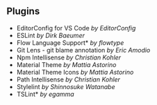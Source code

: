 ## Plugins

- EditorConfig for VS Code *by EditorConfig*
- ESLint *by Dirk Baeumer*
- Flow Language Support* *by flowtype*
- Git Lens - git blame annotation *by Eric Amodio*
- Npm Intellisense *by Christian Kohler*
- Material Theme *by Mattia Astorino*
- Material Theme Icons *by Mattia Astorino*
- Path Intellisense *by Christian Kohler*
- Stylelint *by Shinnosuke Watanabe*
- TSLint* *by egamma*
